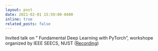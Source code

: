 ```yaml
---
layout: post
date: 2021-02-01 15:59:00-0400
inline: true
related_posts: false
---
```


Invited talk on ” Fundamental Deep Learning with PyTorch”, workshope organized by IEEE SEECS, NUST ([Recording](https://www.youtube.com/watch?v=w6BqCdB9BsY))